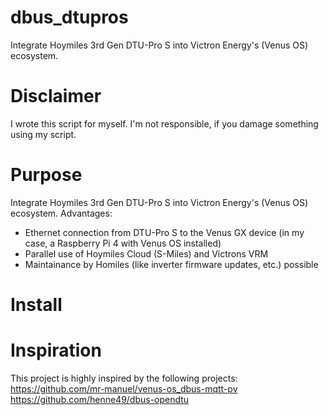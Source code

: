 # dbus_dtupros
Integrate Hoymiles 3rd Gen DTU-Pro S into Victron Energy's (Venus OS) ecosystem.

# Disclaimer
I wrote this script for myself. I'm not responsible, if you damage something using my script.

# Purpose
Integrate Hoymiles 3rd Gen DTU-Pro S into Victron Energy's (Venus OS) ecosystem. 
Advantages:
- Ethernet connection from DTU-Pro S to the Venus GX device (in my case, a Raspberry Pi 4 with Venus OS installed)
- Parallel use of Hoymiles Cloud (S-Miles) and Victrons VRM
- Maintainance by Homiles (like inverter firmware updates, etc.) possible 

# Install


# Inspiration
This project is highly inspired by the following projects:
https://github.com/mr-manuel/venus-os_dbus-mqtt-pv
https://github.com/henne49/dbus-opendtu
